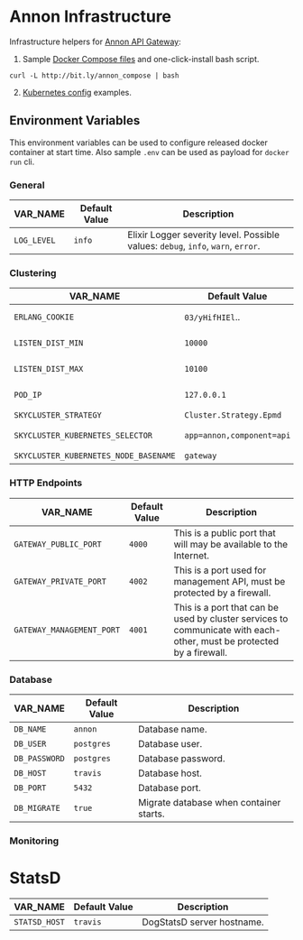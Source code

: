 # Annon Infrastructure

Infrastructure helpers for [Annon API Gateway](http://docs.annon.apiary.io/):

1. Sample [Docker Compose files](/docker-compose) and one-click-install bash script.

  `curl -L http://bit.ly/annon_compose | bash`

2. [Kubernetes config](/kubernetes) examples.

## Environment Variables

This environment variables can be used to configure released docker container at start time.
Also sample `.env` can be used as payload for `docker run` cli.

### General

| VAR_NAME      | Default Value           | Description |
| ------------- | ----------------------- | ----------- |
| `LOG_LEVEL`   | `info` | Elixir Logger severity level. Possible values: `debug`, `info`, `warn`, `error`. |

### Clustering

| VAR_NAME          | Default Value           | Description |
| ----------------- | ----------------------- | ----------- |
| `ERLANG_COOKIE`   | `03/yHifHIEl`..         | Erlang [distribution cookie](http://erlang.org/doc/reference_manual/ |
| `LISTEN_DIST_MIN` | `10000`                 | Start of Erlang's port range to connect between nodes. |
| `LISTEN_DIST_MAX` | `10100`                 | End of Erlang's port range to connect between nodes. |
| `POD_IP`          | `127.0.0.1`             | Node IP address. (Should be correct for clustering to work.) |
| `SKYCLUSTER_STRATEGY`                 | `Cluster.Strategy.Epmd`   | Which strategy to use? |
| `SKYCLUSTER_KUBERNETES_SELECTOR`      | `app=annon,component=api` | How to select gateway pods in kubernetes |
| `SKYCLUSTER_KUBERNETES_NODE_BASENAME` | `gateway`                 | Name of a Annon's deployment |

### HTTP Endpoints

| VAR_NAME                  | Default Value | Description |
| ------------------------- | ------------- | ----------- |
| `GATEWAY_PUBLIC_PORT`     | `4000`        | This is a public port that will may be available to the Internet. |
| `GATEWAY_PRIVATE_PORT`    | `4002`        | This is a port used for management API, must be protected by a firewall. |
| `GATEWAY_MANAGEMENT_PORT` | `4001`        | This is a port that can be used by cluster services to communicate with each-other, must be protected by a firewall. |

### Database

| VAR_NAME      | Default Value | Description |
| ------------- | ------------- | ----------- |
| `DB_NAME`     | `annon`       | Database name. |
| `DB_USER`     | `postgres`    | Database user. |
| `DB_PASSWORD` | `postgres`    | Database password. |
| `DB_HOST`     | `travis`      | Database host. |
| `DB_PORT`     | `5432`        | Database port. |
| `DB_MIGRATE`  | `true`        | Migrate database when container starts. |

### Monitoring

# StatsD
| VAR_NAME      | Default Value | Description |
| ------------- | ------------- | ----------- |
| `STATSD_HOST` | `travis`      | DogStatsD server hostname. |
